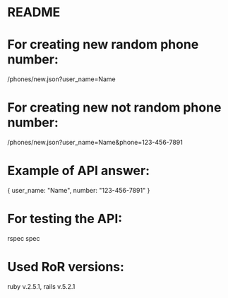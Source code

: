 # README

# For creating new random phone number:

/phones/new.json?user_name=Name

# For creating new not random phone number:

/phones/new.json?user_name=Name&phone=123-456-7891

# Example of API answer:

{
  user_name: "Name",
  number: "123-456-7891"
}

# For testing the API:

rspec spec

# Used RoR versions:

ruby v.2.5.1, rails v.5.2.1
